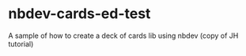 # nbdev-cards-ed-test
A sample of how to create a deck of cards lib using nbdev (copy of JH tutorial)
